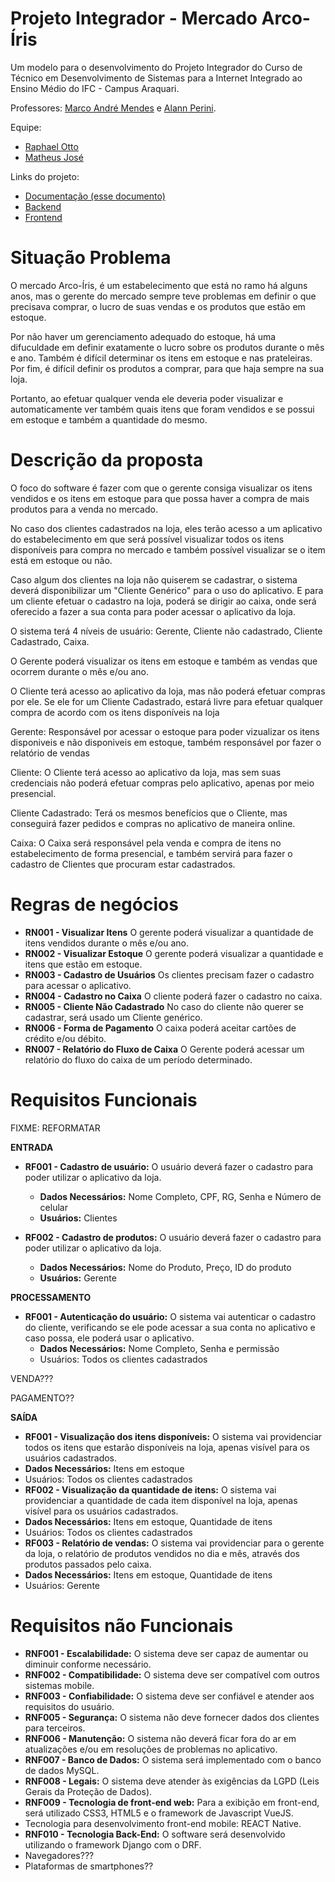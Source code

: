 # Projeto Integrador - Mercado Arco-Íris

Um modelo para o desenvolvimento do Projeto Integrador do Curso de Técnico em Desenvolvimento de Sistemas para a Internet Integrado ao Ensino Médio do IFC - Campus Araquari.

Professores: [Marco André Mendes](github.com/marcoandre) e [Alann Perini](https://github.com/AlannKPerini).


Equipe:

-   [Raphael Otto](github.com/Raphael-Otto)
-   [Matheus José](github.com/bananinhamj)

Links do projeto:

-   [Documentação (esse documento)](github.com/marcoandre/pi-modelo)
-   [Backend](github.com/marcoandre/pi-backend)
-   [Frontend](github.com/marcoandre/pi-frontend)


# Situação Problema

O mercado Arco-Íris, é um estabelecimento que está no ramo há alguns anos, mas o gerente do mercado sempre teve problemas em definir o que precisava comprar, o lucro de suas vendas e os produtos que estão em estoque.

Por não haver um gerenciamento adequado do estoque, há uma difuculdade em definir exatamente o lucro sobre os produtos durante o mês e ano. Também é difícil determinar os itens em estoque e nas prateleiras. Por fim, é difícil definir os produtos a comprar, para que haja sempre na sua loja.

Portanto, ao efetuar qualquer venda ele deveria poder visualizar e automaticamente ver também quais itens que foram vendidos e se possui em estoque e também a quantidade do mesmo.

# Descrição da proposta 

O foco do software é fazer com que o gerente consiga visualizar os itens vendidos e os itens em estoque para que possa haver a compra de mais produtos para a venda no mercado.

No caso dos clientes cadastrados na loja, eles terão acesso a um aplicativo do estabelecimento em que será possível visualizar todos os itens disponíveis para compra no mercado e também possível visualizar se o item está em estoque ou não.

Caso algum dos clientes na loja não quiserem se cadastrar, o sistema deverá disponibilizar um "Cliente Genérico" para o uso do aplicativo. E para um cliente efetuar o cadastro na loja, poderá se dirigir ao caixa, onde será oferecido a fazer a sua conta para poder acessar o aplicativo da loja.

O sistema terá 4 níveis de usuário: Gerente, Cliente não cadastrado, Cliente Cadastrado, Caixa.

O Gerente poderá visualizar os itens em estoque e também as vendas que ocorrem durante o mês e/ou ano.

O Cliente terá acesso ao aplicativo da loja, mas não poderá efetuar compras por ele. Se ele for um Cliente Cadastrado, estará livre para efetuar qualquer compra de acordo com os itens disponíveis na loja

  
Gerente: Responsável por acessar o estoque para poder vizualizar os itens disponiveis e não disponiveis em estoque, também responsável por fazer o relatório de vendas

Cliente: O Cliente terá acesso ao aplicativo da loja, mas sem suas credenciais não poderá efetuar compras pelo aplicativo, apenas por meio presencial.

Cliente Cadastrado: Terá os mesmos benefícios que o Cliente, mas conseguirá fazer pedidos e compras no aplicativo de maneira online.

Caixa: O Caixa será responsável pela venda e compra de itens no estabelecimento de forma presencial, e também servirá para fazer o cadastro de Clientes que procuram estar cadastrados.

# Regras de negócios

-   **RN001 - Visualizar Itens** O gerente poderá visualizar a quantidade de itens vendidos durante o mês e/ou ano.
-   **RN002 - Visualizar Estoque** O gerente poderá visualizar a quantidade e itens que estão em estoque.
-   **RN003 - Cadastro de Usuários** Os clientes precisam fazer o cadastro para acessar o aplicativo.
-   **RN004 - Cadastro no Caixa** O cliente poderá fazer o cadastro no caixa.
-   **RN005 - Cliente Não Cadastrado** No caso do cliente não querer se cadastrar, será usado um Cliente genérico.
-   **RN006 - Forma de Pagamento** O caixa poderá aceitar cartões de crédito e/ou débito.
-   **RN007 - Relatório do Fluxo de Caixa** O Gerente poderá acessar um relatório do fluxo do caixa de um período determinado.

# Requisitos Funcionais

FIXME: REFORMATAR

**ENTRADA**

-   **RF001 - Cadastro de usuário:** O usuário deverá fazer o cadastro para poder utilizar o aplicativo da loja. 
    -   **Dados Necessários:** Nome Completo, CPF, RG, Senha e Número de celular
    -   **Usuários:** Clientes

-   **RF002 - Cadastro de produtos:** O usuário deverá fazer o cadastro para poder utilizar o aplicativo da loja. 
    -   **Dados Necessários:** Nome do Produto, Preço, ID do produto
    -   **Usuários:** Gerente

**PROCESSAMENTO**

-   **RF001 - Autenticação do usuário:** O sistema vai autenticar o cadastro do cliente, verificando se ele pode acessar a sua conta no aplicativo e caso possa, ele poderá usar o aplicativo.
    -   **Dados Necessários:** Nome Completo, Senha e permissão
    -   Usuários: Todos os clientes cadastrados

VENDA???

PAGAMENTO??

**SAÍDA**

-   **RF001 - Visualização dos itens disponíveis:** O sistema vai providenciar todos os itens que estarão disponíveis na loja, apenas visível para os usuários cadastrados.
-   **Dados Necessários:** Itens em estoque
-   Usuários: Todos os clientes cadastrados
-   **RF002 - Visualização da quantidade de itens:** O sistema vai providenciar a quantidade de cada item disponível na loja, apenas visível para os usuários cadastrados.
-   **Dados Necessários:** Itens em estoque, Quantidade de itens
-   Usuários: Todos os clientes cadastrados
-   **RF003 - Relatório de vendas:** O sistema vai providenciar para o gerente da loja, o relatório de produtos vendidos no dia e mês, através dos produtos passados pelo caixa.
-   **Dados Necessários:** Itens em estoque, Quantidade de itens
-   Usuários: Gerente

# Requisitos não Funcionais

-   **RNF001 - Escalabilidade:** O sistema deve ser capaz de aumentar ou diminuir conforme necessário.
-   **RNF002 - Compatibilidade:** O sistema deve ser compatível com outros sistemas mobile.
-   **RNF003 - Confiabilidade:** O sistema deve ser confiável e atender aos requisitos do usuário.
-   **RNF005 - Segurança:** O sistema não deve fornecer dados dos clientes para terceiros.
-   **RNF006 - Manutenção:** O sistema não deverá ficar fora do ar em atualizações e/ou em resoluções de problemas no aplicativo.
-   **RNF007 - Banco de Dados:** O sistema será implementado com o banco de dados MySQL.
-   **RNF008 - Legais:** O sistema deve atender às exigências da LGPD (Leis Gerais da Proteção de Dados).
-   **RNF009 - Tecnologia de front-end web:** Para a exibição em front-end, será utilizado CSS3, HTML5 e o framework de Javascript VueJS.
- Tecnologia para desenvolvimento front-end mobile: REACT Native.
-   **RNF010 - Tecnologia Back-End:** O software será desenvolvido utilizando o framework Django com o DRF.
- Navegadores???
- Plataformas de smartphones??
